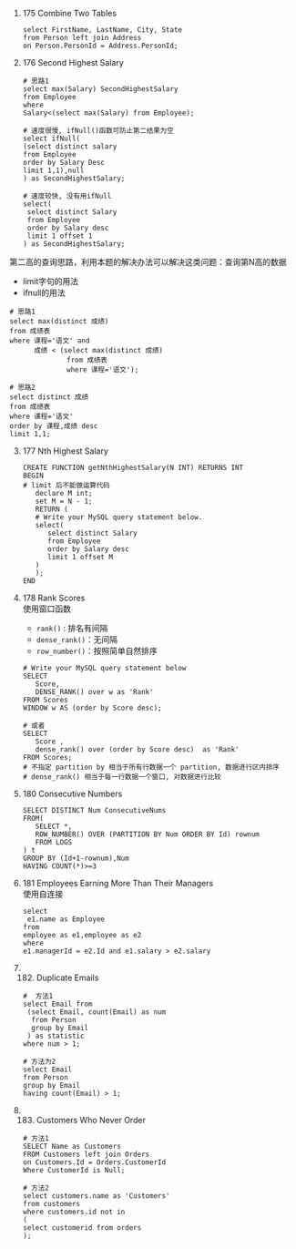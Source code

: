1) 175 Combine Two Tables
    ```mysql
   select FirstName, LastName, City, State
   from Person left join Address
   on Person.PersonId = Address.PersonId;
    ```
   
2) 176 Second Highest Salary
   ```mysql
   # 思路1
   select max(Salary) SecondHighestSalary
   from Employee
   where
   Salary<(select max(Salary) from Employee);
   
   # 速度很慢, ifNull()函数可防止第二结果为空
   select ifNull(
   (select distinct salary
   from Employee
   order by Salary Desc
   limit 1,1),null
   ) as SecondHighestSalary;
   
   # 速度较快, 没有用ifNull
   select(
    select distinct Salary 
    from Employee
    order by Salary desc
    limit 1 offset 1
   ) as SecondHighestSalary;

   ```
第二高的查询思路，利用本题的解决办法可以解决这类问题：查询第N高的数据
- limit字句的用法
- ifnull的用法
```mysql
# 思路1
select max(distinct 成绩) 
from 成绩表
where 课程='语文' and
      成绩 < (select max(distinct 成绩) 
              from 成绩表 
              where 课程='语文');

# 思路2
select distinct 成绩
from 成绩表
where 课程='语文'
order by 课程,成绩 desc
limit 1,1;
```
3) 177 Nth Highest Salary
   ```mysql
   CREATE FUNCTION getNthHighestSalary(N INT) RETURNS INT
   BEGIN
   # limit 后不能做运算代码
      declare M int;
      set M = N - 1;
      RETURN (
      # Write your MySQL query statement below.
      select(
         select distinct Salary
         from Employee
         order by Salary desc
         limit 1 offset M
      )  
      );
   END
   ```
4) 178 Rank Scores  
   使用窗口函数
   - `rank()` : 排名有间隔
   - `dense_rank()`：无间隔
   - `row_number()`：按照简单自然排序
   ```mysql
   # Write your MySQL query statement below
   SELECT
      Score,
      DENSE_RANK() over w as 'Rank'
   FROM Scores
   WINDOW w AS (order by Score desc);
   
   # 或者
   SELECT
      Score ,
      dense_rank() over (order by Score desc)  as 'Rank'
   FROM Scores;
   # 不指定 partition by 相当于所有行数据一个 partition, 数据进行区内排序
   # dense_rank() 相当于每一行数据一个窗口, 对数据进行比较
   ```
   
5) 180 Consecutive Numbers
   ```mysql
   SELECT DISTINCT Num ConsecutiveNums
   FROM(
      SELECT *,
      ROW_NUMBER() OVER (PARTITION BY Num ORDER BY Id) rownum
      FROM LOGS
   ) t
   GROUP BY (Id+1-rownum),Num
   HAVING COUNT(*)>=3
   ```

6) 181 Employees Earning More Than Their Managers  
   使用自连接
   ```mysql
   select 
    e1.name as Employee
   from
   employee as e1,employee as e2
   where
   e1.managerId = e2.Id and e1.salary > e2.salary
   ```
7) 182. Duplicate Emails
   ```mysql
   #  方法1
   select Email from
    (select Email, count(Email) as num
     from Person
     group by Email
    ) as statistic
   where num > 1;
   
   # 方法为2
   select Email
   from Person
   group by Email
   having count(Email) > 1;

   ```
   
8) 183. Customers Who Never Order
   ```mysql
   # 方法1
   SELECT Name as Customers
   FROM Customers left join Orders
   on Customers.Id = Orders.CustomerId
   Where CustomerId is Null;
    
   # 方法2
   select customers.name as 'Customers'
   from customers
   where customers.id not in
   (
   select customerid from orders
   );
   ```